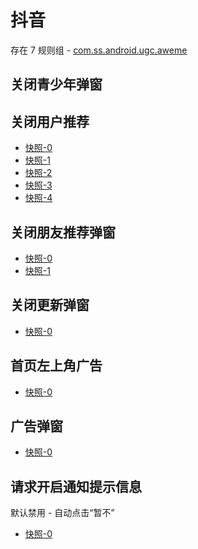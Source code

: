 # 抖音

存在 7 规则组 - [com.ss.android.ugc.aweme](/src/apps/com.ss.android.ugc.aweme.ts)

## 关闭青少年弹窗

## 关闭用户推荐

- [快照-0](https://gkd-kit.gitee.io/import/12520962)
- [快照-1](https://gkd-kit.gitee.io/import/12520943)
- [快照-2](https://gkd-kit.gitee.io/import/12675396)
- [快照-3](https://gkd-kit.gitee.io/import/12675129)
- [快照-4](https://gkd-kit.gitee.io/import/12675245)

## 关闭朋友推荐弹窗

- [快照-0](https://gkd-kit.gitee.io/import/12525387)
- [快照-1](https://gkd-kit.gitee.io/import/12525389)

## 关闭更新弹窗

- [快照-0](https://gkd-kit.gitee.io/import/12534016)

## 首页左上角广告

- [快照-0](https://gkd-kit.gitee.io/import/12749276)

## 广告弹窗

- [快照-0](https://gkd-kit.gitee.io/import/12769137)

## 请求开启通知提示信息

默认禁用 - 自动点击“暂不”

- [快照-0](https://gkd-kit.gitee.io/import/12675129)
